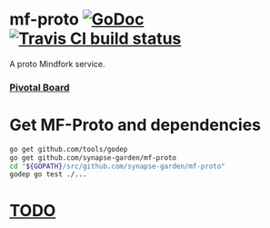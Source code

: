 # mf-proto [![GoDoc](https://godoc.org/github.com/synapse-garden/mf-proto?status.png)](http://godoc.org/github.com/synapse-garden/mf-proto) [![Travis CI build status](https://travis-ci.org/synapse-garden/mf-proto.svg)](https://travis-ci.org/synapse-garden/mf-proto)
A proto Mindfork service.

### [Pivotal Board](https://www.pivotaltracker.com/n/projects/1340094)

# Get MF-Proto and dependencies

```bash
go get github.com/tools/godep
go get github.com/synapse-garden/mf-proto
cd "${GOPATH}/src/github.com/synapse-garden/mf-proto"
godep go test ./...
```

# [TODO](TODO.md)
